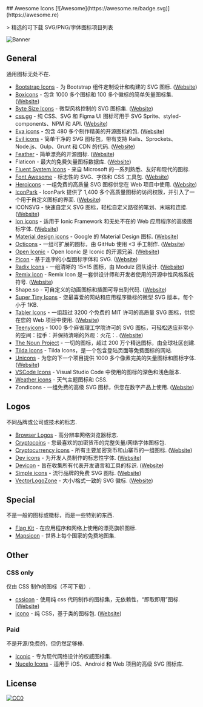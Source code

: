 <div class="github-widget" data-repo="notlmn/awesome-icons"></div>
<script async src="https://pagead2.googlesyndication.com/pagead/js/adsbygoogle.js"></script><ins class="adsbygoogle" style="display:block" data-ad-client="ca-pub-6890694312814945" data-ad-slot="5473692530" data-ad-format="auto"  data-full-width-responsive="true"></ins><script>(adsbygoogle = window.adsbygoogle || []).push({});</script>
## Awesome Icons [![Awesome](https://awesome.re/badge.svg)](https://awesome.re)

&gt; 精选的可下载 SVG/PNG/字体图标项目列表

![Banner](https://raw.githubusercontent.com/notlmn/awesome-icons/master/./media/banner.png)



## General

通用图标无处不在.

- [Bootstrap Icons](https://github.com/twbs/icons#readme)  - 为 Bootstrap 组件定制设计和构建的 SVG 图标.  ([Website](https://icons.getbootstrap.com/))
- [Boxicons](https://github.com/atisawd/boxicons#readme)  - 包含 1000 多个图标和 100 多个徽标的简单矢量图标集.  ([Website](https://boxicons.com/))
- [Byte Size Icons](https://github.com/danklammer/bytesize-icons#readme)  - 微型风格控制的 SVG 图标集.  ([Website](https://danklammer.com/bytesize-icons))
- [css.gg](https://github.com/astrit/css.gg#readme)  - 纯 CSS、SVG 和 Figma UI 图标可用于 SVG Sprite、styled-components、NPM 和 API.  ([Website](https://css.gg))
- [Eva icons](https://github.com/akveo/eva-icons#readme)  - 包含 480 多个制作精美的开源图标的包.  ([Website](https://akveo.github.io/eva-icons))
- [Evil icons](https://github.com/evil-icons/evil-icons#readme)  - 简单干净的 SVG 图标包，带有支持 Rails、Sprockets、Node.js、Gulp、Grunt 和 CDN 的代码.  ([Website](http://evil-icons.io))
- [Feather](https://github.com/feathericons/feather#readme)  - 简单漂亮的开源图标.  ([Website](https://feathericons.com))
 - Flaticon - 最大的免费矢量图标数据库.  ([Website](https://flaticon.com))
- [Fluent System Icons](https://github.com/microsoft/fluentui-system-icons#fluent-system-icons) - 来自 Microsoft 的一系列熟悉、友好和现代的图标.
- [Font Awesome](https://github.com/FortAwesome/Font-Awesome#readme)  - 标志性的 SVG、字体和 CSS 工具包.  ([Website](https://fontawesome.com))
- [Heroicons](https://github.com/refactoringui/heroicons#readme)  - 一组免费的高质量 SVG 图标供您在 Web 项目中使用.  ([Website](https://heroicons.dev))
- [IconPark](https://github.com/bytedance/IconPark#readme)  - IconPark 提供了 1,400 多个高质量图标的访问权限，并引入了一个用于自定义图标的界面.  ([Website](https://iconpark.bytedance.com))
 - ICONSVG - 快速自定义 SVG 图标，轻松自定义路径的笔划、末端和连接.  ([Website](https://iconsvg.xyz))
- [Ion icons](https://github.com/ionic-team/ionicons#readme)  - 适用于 Ionic Framework 和无处不在的 Web 应用程序的高级图标字体.  ([Website](https://ionicons.com))
- [Material design icons](https://github.com/google/material-design-icons#readme)  - Google 的 Material Design 图标.  ([Website](https://material.io/tools/icons))
- [Octicons](https://github.com/primer/octicons#readme)  - 一组可扩展的图标，由 GitHub 使用 &lt;3 手工制作.  ([Website](https://octicons.github.com))
- [Open Iconic](https://github.com/iconic/open-iconic#readme)  - Open Iconic 是 Iconic 的开源兄弟.  ([Website](https://useiconic.com/open))
- [Picon](https://github.com/yne/picon#readme)  - 基于连字的小型图标字体和 SVG.  ([Website](https://yne.fr/picon))
- [Radix Icons](https://github.com/radix-ui/icons)  - 一组清晰的 15×15 图标，由 Modulz 团队设计.  ([Website](https://icons.modulz.app/))
- [Remix Icon](https://github.com/Remix-Design/RemixIcon#readme)  - Remix Icon 是一套供设计师和开发者使用的开源中性风格系统符号.  ([Website](https://remixicon.com))
 - Shape.so - 可自定义的动画图标和插图可导出到代码.  ([Website](https://shape.so))
- [Super Tiny Icons](https://github.com/edent/SuperTinyIcons#readme) - 您最喜爱的网站和应用程序徽标的微型 SVG 版本，每个小于 1KB.
- [Tabler Icons](https://github.com/tabler/tabler-icons)  - 一组超过 3200 个免费的 MIT 许可的高质量 SVG 图标，供您在您的 Web 项目中使用.  ([Website](https://tabler-icons.io))
- [Teenyicons](https://github.com/teenyicons/teenyicons)  - 1000 多个麻省理工学院许可的 SVG 图标，可轻松适应非常小的空间：捏手：并保持清晰的外观：火花：.  ([Website](https://teenyicons.com))
- [The Noun Project](https://thenounproject.com/) - 一切的图标，超过 200 万个精选图标，由全球社区创建.
- [Tilda Icons](https://tilda.cc/free-icons) - Tilda Icons，是一个包含登陆页面等免费图标的网站.
- [Unicons](https://github.com/iconscout/unicons)  - 为您的下一个项目提供 1000 多个像素完美的矢量图标和图标字体.  ([Website](https://iconscout.com/unicons))
- [VSCode Icons](https://github.com/microsoft/vscode-icons#readme) - Visual Studio Code 中使用的图标的深色和浅色版本.
- [Weather icons](https://github.com/erikflowers/weather-icons#readme) - 天气主题图标和 CSS.
 - Zondicons - 一组免费的高级 SVG 图标，供您在数字产品上使用.  ([Website](http://www.zondicons.com))

## Logos

不同品牌或公司或技术的标志.

- [Browser Logos](https://github.com/alrra/browser-logos#readme) - 高分辨率网络浏览器标志.
- [Cryptocoins](https://github.com/AllienWorks/cryptocoins#readme) - 您最喜欢的加密货币的完整矢量/网络字体图标包.
- [Cryptocurrency icons](https://github.com/atomiclabs/cryptocurrency-icons#readme)  - 所有主要加密货币和山寨币的一组图标.  ([Website](http://cryptoicons.co))
- [Dev icons](https://github.com/vorillaz/devicons#readme)  - 为开发人员制作的标志性字体.  ([Website](http://vorillaz.github.io/devicons))
- [Devicon](https://github.com/devicons/devicon#readme)  - 旨在收集所有代表开发语言和工具的标识.  ([Website](https://devicons.github.io/devicon))
- [Simple icons](https://github.com/simple-icons/simple-icons#readme)  - 流行品牌的免费 SVG 图标.  ([Website](https://simpleicons.org))
- [VectorLogoZone](https://github.com/VectorLogoZone/vectorlogozone#readme)  - 大小/格式一致的 SVG 徽标.  ([Website](https://www.vectorlogo.zone/))

## Special

不是一般的图标或徽标，而是一些特别的东西.

- [Flag Kit](https://github.com/madebybowtie/FlagKit#readme) - 在应用程序和网络上使用的漂亮旗帜图标.
- [Mapsicon](https://github.com/djaiss/mapsicon#readme) - 世界上每个国家的免费地图集.

## Other

### CSS only

仅由 CSS 制作的图标（不可下载）.

- [cssicon](https://github.com/wentin/cssicon#readme)  - 使用纯 css 代码制作的图标集，无依赖性，“即取即用”图标.  ([Website](https://cssicon.space))
- [icono](https://github.com/saeedalipoor/icono#readme)  - 纯 CSS，基于类的图标包.  ([Website](https://saeedalipoor.github.io/icono))

### Paid

不是开源/免费的，但仍然足够棒.

- [Iconic](https://useiconic.com) - 专为现代网络设计的权威图标集.
- [Nucelo Icons](https://nucleoapp.com/premium-icons) - 适用于 iOS、Android 和 Web 项目的高级 SVG 图标库.

## License

[![CC0](https://mirrors.creativecommons.org/presskit/buttons/88x31/svg/cc-zero.svg)](https://creativecommons.org/publicdomain/zero/1.0/)
